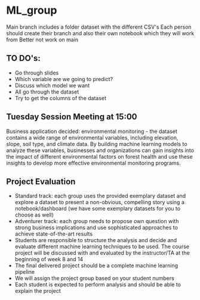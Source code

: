 # ML_group

Main branch includes a folder dataset with the different CSV's 
Each person should create their branch and also their own notebook which they will work from
Better not work on main 


## TO DO's:
- Go through slides 
- Which variable are we going to predict?
- Discuss which model we want 
- All go through the dataset
- Try to get the columns of the dataset 

## Tuesday Session Meeting at 15:00
Business application decided: environmental monitoring - the dataset contains a wide range of environmental variables, including elevation, slope, soil type, and climate data. By building machine learning models to analyze these variables, businesses and organizations can gain insights into the impact of different environmental factors on forest health and use these insights to develop more effective environmental monitoring programs.

## Project Evaluation

- Standard track: each group uses the provided exemplary dataset and explore a dataset to present a non-obvious, compelling story using a notebook/dashboard (we have some exemplary datasets for you to choose as well)
- Adventurer track: each group needs to propose own question with strong business implications and use sophisticated approaches to achieve state-of-the-art results
- Students are responsible to structure the analysis and decide and evaluate different machine learning techniques to be used. The course project will be discussed with and evaluated by the instructor/TA at the beginning of week 8 and 14
- The final delivered project should be a complete machine learning pipeline
- We will assign the project group based on your student numbers
- Each student is expected to perform analysis and should be able to explain the project
